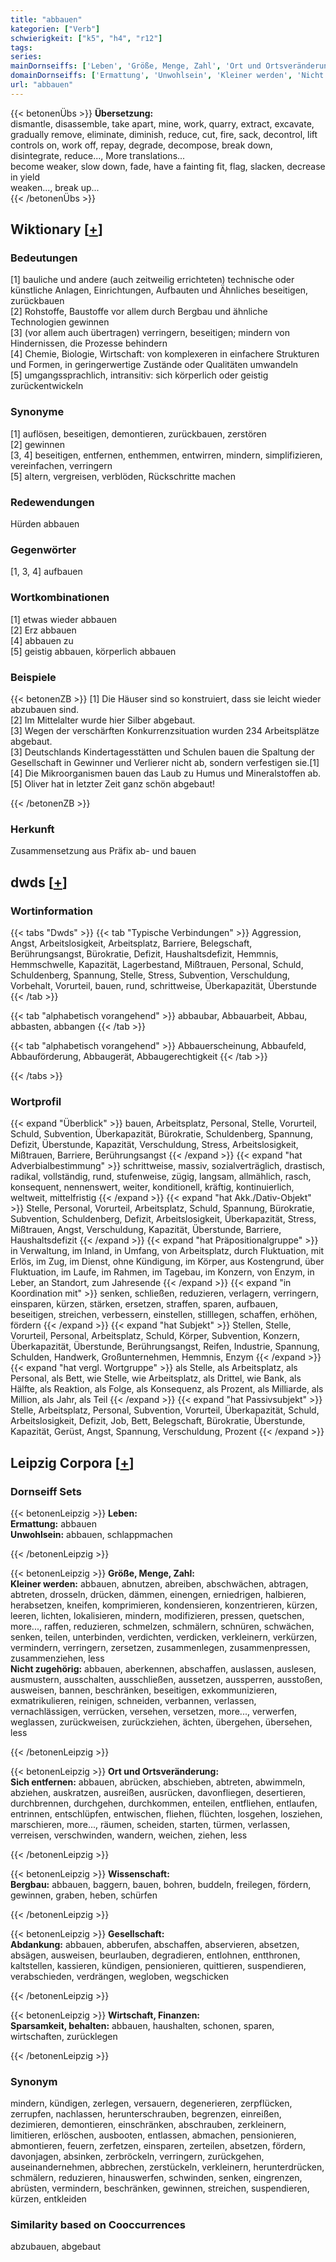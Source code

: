 ```yaml
---
title: "abbauen"
kategorien: ["Verb"]
schwierigkeit: ["k5", "h4", "r12"]
tags:
series:
mainDornseiffs: ['Leben', 'Größe, Menge, Zahl', 'Ort und Ortsveränderung', 'Wissenschaft', 'Gesellschaft', 'Wirtschaft, Finanzen']
domainDornseiffs: ['Ermattung', 'Unwohlsein', 'Kleiner werden', 'Nicht zugehörig', 'Sich entfernen', 'Bergbau', 'Abdankung', 'Sparsamkeit, behalten']
url: "abbauen"
---
```


{{< betonenÜbs >}}
**Übersetzung:**  
dismantle, disassemble, take apart, mine, work, quarry, extract, excavate, gradually remove, eliminate, diminish, reduce, cut, fire, sack, decontrol, lift controls on, work off, repay, degrade, decompose, break down, disintegrate, reduce..., More translations...  
become weaker, slow down, fade, have a fainting fit, flag, slacken, decrease in yield  
weaken..., break up...  
{{< /betonenÜbs >}}

## Wiktionary [[+](https://de.wiktionary.org/wiki/abbauen)]

### Bedeutungen
[1] bauliche und andere (auch zeitweilig errichteten) technische oder künstliche Anlagen, Einrichtungen, Aufbauten und  Ähnliches beseitigen, zurückbauen  
[2] Rohstoffe, Baustoffe vor allem durch Bergbau und ähnliche Technologien gewinnen  
[3] (vor allem auch übertragen) verringern, beseitigen; mindern von Hindernissen, die Prozesse behindern  
[4] Chemie, Biologie, Wirtschaft: von komplexeren in einfachere Strukturen und Formen, in geringerwertige Zustände oder Qualitäten umwandeln  
[5] umgangssprachlich, intransitiv: sich körperlich oder geistig zurückentwickeln  

### Synonyme
[1] auflösen, beseitigen, demontieren, zurückbauen, zerstören  
[2] gewinnen  
[3, 4] beseitigen, entfernen, enthemmen, entwirren, mindern, simplifizieren, vereinfachen, verringern  
[5] altern, vergreisen, verblöden, Rückschritte machen  

### Redewendungen
Hürden abbauen  

### Gegenwörter
[1, 3, 4] aufbauen  

### Wortkombinationen
[1] etwas wieder abbauen  
[2] Erz abbauen  
[4] abbauen zu  
[5] geistig abbauen, körperlich abbauen  

### Beispiele
{{< betonenZB >}}
[1] Die Häuser sind so konstruiert, dass sie leicht wieder abzubauen sind.  
[2] Im Mittelalter wurde hier Silber abgebaut.  
[3] Wegen der verschärften Konkurrenzsituation wurden 234 Arbeitsplätze abgebaut.  
[3] Deutschlands Kindertagesstätten und Schulen bauen die Spaltung der Gesellschaft in Gewinner und Verlierer nicht ab, sondern verfestigen sie.[1]  
[4] Die Mikroorganismen bauen das Laub zu Humus und Mineralstoffen ab.  
[5] Oliver hat in letzter Zeit ganz schön abgebaut!  

{{< /betonenZB >}}
### Herkunft
Zusammensetzung aus Präfix ab- und bauen  



## dwds [[+](https://www.dwds.de/wb/abbauen)]

### Wortinformation
{{< tabs "Dwds" >}}
{{< tab "Typische Verbindungen" >}}
Aggression, Angst, Arbeitslosigkeit, Arbeitsplatz, Barriere, Belegschaft, Berührungsangst, Bürokratie, Defizit, Haushaltsdefizit, Hemmnis, Hemmschwelle, Kapazität, Lagerbestand, Mißtrauen, Personal, Schuld, Schuldenberg, Spannung, Stelle, Stress, Subvention, Verschuldung, Vorbehalt, Vorurteil, bauen, rund, schrittweise, Überkapazität, Überstunde
{{< /tab >}}

{{< tab "alphabetisch vorangehend" >}}
abbaubar, Abbauarbeit, Abbau, abbasten, abbangen
{{< /tab >}}

{{< tab "alphabetisch vorangehend" >}}
Abbauerscheinung, Abbaufeld, Abbauförderung, Abbaugerät, Abbaugerechtigkeit
{{< /tab >}}

{{< /tabs >}}

### Wortprofil
{{< expand "Überblick" >}} bauen, Arbeitsplatz, Personal, Stelle, Vorurteil, Schuld, Subvention, Überkapazität, Bürokratie, Schuldenberg, Spannung, Defizit, Überstunde, Kapazität, Verschuldung, Stress, Arbeitslosigkeit, Mißtrauen, Barriere, Berührungsangst {{< /expand >}}
{{< expand "hat Adverbialbestimmung" >}} schrittweise, massiv, sozialverträglich, drastisch, radikal, vollständig, rund, stufenweise, zügig, langsam, allmählich, rasch, konsequent, nennenswert, weiter, konditionell, kräftig, kontinuierlich, weltweit, mittelfristig {{< /expand >}}
{{< expand "hat Akk./Dativ-Objekt" >}} Stelle, Personal, Vorurteil, Arbeitsplatz, Schuld, Spannung, Bürokratie, Subvention, Schuldenberg, Defizit, Arbeitslosigkeit, Überkapazität, Stress, Mißtrauen, Angst, Verschuldung, Kapazität, Überstunde, Barriere, Haushaltsdefizit {{< /expand >}}
{{< expand "hat Präpositionalgruppe" >}} in Verwaltung, im Inland, in Umfang, von Arbeitsplatz, durch Fluktuation, mit Erlös, im Zug, im Dienst, ohne Kündigung, im Körper, aus Kostengrund, über Fluktuation, im Laufe, im Rahmen, im Tagebau, im Konzern, von Enzym, in Leber, an Standort, zum Jahresende {{< /expand >}}
{{< expand "in Koordination mit" >}} senken, schließen, reduzieren, verlagern, verringern, einsparen, kürzen, stärken, ersetzen, straffen, sparen, aufbauen, beseitigen, streichen, verbessern, einstellen, stilllegen, schaffen, erhöhen, fördern {{< /expand >}}
{{< expand "hat Subjekt" >}} Stellen, Stelle, Vorurteil, Personal, Arbeitsplatz, Schuld, Körper, Subvention, Konzern, Überkapazität, Überstunde, Berührungsangst, Reifen, Industrie, Spannung, Schulden, Handwerk, Großunternehmen, Hemmnis, Enzym {{< /expand >}}
{{< expand "hat vergl. Wortgruppe" >}} als Stelle, als Arbeitsplatz, als Personal, als Bett, wie Stelle, wie Arbeitsplatz, als Drittel, wie Bank, als Hälfte, als Reaktion, als Folge, als Konsequenz, als Prozent, als Milliarde, als Million, als Jahr, als Teil {{< /expand >}}
{{< expand "hat Passivsubjekt" >}} Stelle, Arbeitsplatz, Personal, Subvention, Vorurteil, Überkapazität, Schuld, Arbeitslosigkeit, Defizit, Job, Bett, Belegschaft, Bürokratie, Überstunde, Kapazität, Gerüst, Angst, Spannung, Verschuldung, Prozent {{< /expand >}}

## Leipzig Corpora [[+](https://corpora.uni-leipzig.de/en/res?word=abbauen&corpusId=deu_newscrawl-public_2018)]

### Dornseiff Sets
{{< betonenLeipzig >}}
**Leben:**  
**Ermattung:** abbauen  
**Unwohlsein:** abbauen, schlappmachen  

{{< /betonenLeipzig >}}


{{< betonenLeipzig >}}
**Größe, Menge, Zahl:**  
**Kleiner werden:** abbauen, abnutzen, abreiben, abschwächen, abtragen, abtreten, drosseln, drücken, dämmen, einengen, erniedrigen, halbieren, herabsetzen, kneifen, komprimieren, kondensieren, konzentrieren, kürzen, leeren, lichten, lokalisieren, mindern, modifizieren, pressen, quetschen, more..., raffen, reduzieren, schmelzen, schmälern, schnüren, schwächen, senken, teilen, unterbinden, verdichten, verdicken, verkleinern, verkürzen, vermindern, verringern, zersetzen, zusammenlegen, zusammenpressen, zusammenziehen, less  
**Nicht zugehörig:** abbauen, aberkennen, abschaffen, auslassen, auslesen, ausmustern, ausschalten, ausschließen, aussetzen, aussperren, ausstoßen, ausweisen, bannen, beschränken, beseitigen, exkommunizieren, exmatrikulieren, reinigen, schneiden, verbannen, verlassen, vernachlässigen, verrücken, versehen, versetzen, more..., verwerfen, weglassen, zurückweisen, zurückziehen, ächten, übergehen, übersehen, less  

{{< /betonenLeipzig >}}


{{< betonenLeipzig >}}
**Ort und Ortsveränderung:**  
**Sich entfernen:** abbauen, abrücken, abschieben, abtreten, abwimmeln, abziehen, auskratzen, ausreißen, ausrücken, davonfliegen, desertieren, durchbrennen, durchgehen, durchkommen, enteilen, entfliehen, entlaufen, entrinnen, entschlüpfen, entwischen, fliehen, flüchten, losgehen, losziehen, marschieren, more..., räumen, scheiden, starten, türmen, verlassen, verreisen, verschwinden, wandern, weichen, ziehen, less  

{{< /betonenLeipzig >}}


{{< betonenLeipzig >}}
**Wissenschaft:**  
**Bergbau:** abbauen, baggern, bauen, bohren, buddeln, freilegen, fördern, gewinnen, graben, heben, schürfen  

{{< /betonenLeipzig >}}


{{< betonenLeipzig >}}
**Gesellschaft:**  
**Abdankung:** abbauen, abberufen, abschaffen, abservieren, absetzen, absägen, ausweisen, beurlauben, degradieren, entlohnen, entthronen, kaltstellen, kassieren, kündigen, pensionieren, quittieren, suspendieren, verabschieden, verdrängen, wegloben, wegschicken  

{{< /betonenLeipzig >}}


{{< betonenLeipzig >}}
**Wirtschaft, Finanzen:**  
**Sparsamkeit, behalten:** abbauen, haushalten, schonen, sparen, wirtschaften, zurücklegen  

{{< /betonenLeipzig >}}

### Synonym
mindern, kündigen, zerlegen, versauern, degenerieren, zerpflücken, zerrupfen, nachlassen, herunterschrauben, begrenzen, einreißen, dezimieren, demontieren, einschränken, abschrauben, zerkleinern, limitieren, erlöschen, ausbooten, entlassen, abmachen, pensionieren, abmontieren, feuern, zerfetzen, einsparen, zerteilen, absetzen, fördern, davonjagen, absinken, zerbröckeln, verringern, zurückgehen, auseinandernehmen, abbrechen, zerstückeln, verkleinern, herunterdrücken, schmälern, reduzieren, hinauswerfen, schwinden, senken, eingrenzen, abrüsten, vermindern, beschränken, gewinnen, streichen, suspendieren, kürzen, entkleiden


### Similarity based on Cooccurrences
abzubauen, abgebaut

